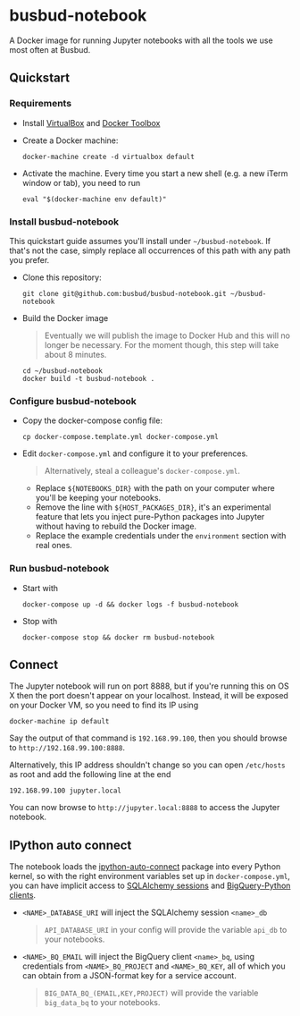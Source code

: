 # busbud-notebook

A Docker image for running Jupyter notebooks with all the tools we use most often at Busbud.


## Quickstart

### Requirements

* Install [VirtualBox](https://www.virtualbox.org/) and [Docker Toolbox](https://www.docker.com/products/docker-toolbox)
* Create a Docker machine:

  ```
  docker-machine create -d virtualbox default
  ```
* Activate the machine. Every time you start a new shell (e.g. a new iTerm window or tab), you need to run

  ```
  eval "$(docker-machine env default)"
  ```

### Install busbud-notebook

This quickstart guide assumes you'll install under `~/busbud-notebook`.
If that's not the case, simply replace all occurrences of this path with any path you prefer.

* Clone this repository:

  ```
  git clone git@github.com:busbud/busbud-notebook.git ~/busbud-notebook
  ```

* Build the Docker image

  > Eventually we will publish the image to Docker Hub and this will no longer be necessary.
  > For the moment though, this step will take about 8 minutes.

  ```
  cd ~/busbud-notebook
  docker build -t busbud-notebook .
  ```

### Configure busbud-notebook

* Copy the docker-compose config file:

  ```
  cp docker-compose.template.yml docker-compose.yml
  ```

* Edit `docker-compose.yml` and configure it to your preferences.

  > Alternatively, steal a colleague's `docker-compose.yml`.

  * Replace `${NOTEBOOKS_DIR}` with the path on your computer where you'll be keeping your notebooks.
  * Remove the line with `${HOST_PACKAGES_DIR}`, it's an experimental feature that lets you inject pure-Python
    packages into Jupyter without having to rebuild the Docker image.
  * Replace the example credentials under the `environment` section with real ones.

### Run busbud-notebook

* Start with

  ```
  docker-compose up -d && docker logs -f busbud-notebook
  ```

* Stop with

  ```
  docker-compose stop && docker rm busbud-notebook
  ```


## Connect

The Jupyter notebook will run on port 8888, but if you're running this on OS X then the port doesn't appear on your localhost.
Instead, it will be exposed on your Docker VM, so you need to find its IP using

```
docker-machine ip default
```

Say the output of that command is `192.168.99.100`, then you should browse to `http://192.168.99.100:8888`.

Alternatively, this IP address shouldn't change so you can open `/etc/hosts` as root and add the following line at the end

```
192.168.99.100 jupyter.local
```

You can now browse to `http://jupyter.local:8888` to access the Jupyter notebook.


## IPython auto connect

The notebook loads the [ipython-auto-connect](https://github.com/busbud/ipython-auto-connect) package into every Python kernel, so with the right environment variables set up in `docker-compose.yml`, you can have implicit access to [SQLAlchemy sessions](http://docs.sqlalchemy.org/en/latest/orm/session_api.html#sqlalchemy.orm.session.Session) and [BigQuery-Python clients](https://github.com/tylertreat/BigQuery-Python).

* `<NAME>_DATABASE_URI` will inject the SQLAlchemy session `<name>_db`

  > `API_DATABASE_URI` in your config will provide the variable `api_db` to your notebooks.

* `<NAME>_BQ_EMAIL` will inject the BigQuery client `<name>_bq`, using credentials from `<NAME>_BQ_PROJECT` and `<NAME>_BQ_KEY`, all of which you can obtain from a JSON-format key for a service account.

  > `BIG_DATA_BQ_(EMAIL,KEY,PROJECT)` will provide the variable `big_data_bq` to your notebooks.
